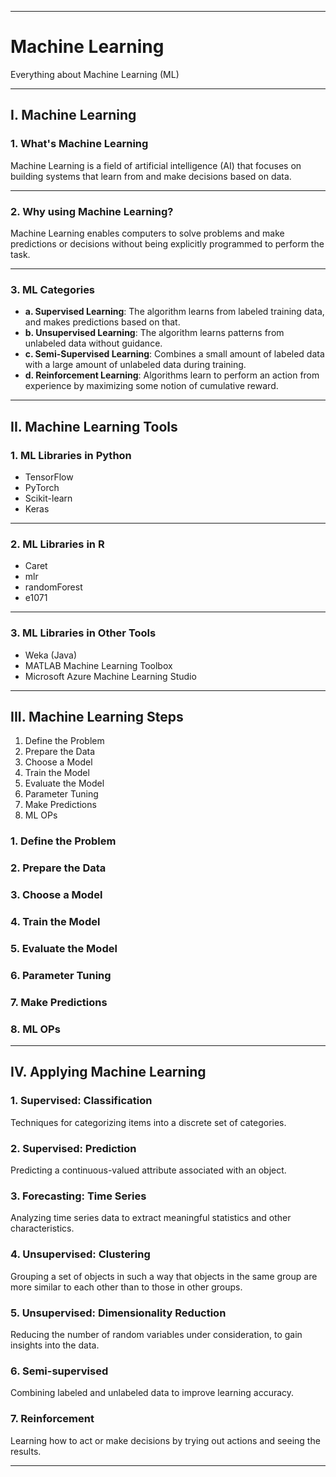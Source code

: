 ---------------------------------------------

# Machine Learning
 Everything about Machine Learning (ML)

---------------------------------------------

## I. Machine Learning

### 1. What's Machine Learning

Machine Learning is a field of artificial intelligence (AI) that focuses on building systems that learn from and make decisions based on data.

---------------------------------------------

### 2. Why using Machine Learning?

Machine Learning enables computers to solve problems and make predictions or decisions without being explicitly programmed to perform the task.

---------------------------------------------

### 3. ML Categories
- **a. Supervised Learning**: The algorithm learns from labeled training data, and makes predictions based on that.
- **b. Unsupervised Learning**: The algorithm learns patterns from unlabeled data without guidance.
- **c. Semi-Supervised Learning**: Combines a small amount of labeled data with a large amount of unlabeled data during training.
- **d. Reinforcement Learning**: Algorithms learn to perform an action from experience by maximizing some notion of cumulative reward.

---------------------------------------------

## II. Machine Learning Tools

### 1. ML Libraries in Python
- TensorFlow
- PyTorch
- Scikit-learn
- Keras

---------------------------------------------

### 2. ML Libraries in R
- Caret
- mlr
- randomForest
- e1071

----------------------------------------------

### 3. ML Libraries in Other Tools
- Weka (Java)
- MATLAB Machine Learning Toolbox
- Microsoft Azure Machine Learning Studio

---------------------------------------------

## III. Machine Learning Steps

1. Define the Problem
2. Prepare the Data
3. Choose a Model
4. Train the Model
5. Evaluate the Model
6. Parameter Tuning
7. Make Predictions
8. ML OPs

### 1. Define the Problem

### 2. Prepare the Data

### 3. Choose a Model

### 4. Train the Model

### 5. Evaluate the Model

### 6. Parameter Tuning

### 7. Make Predictions

### 8. ML OPs

---------------------------------------------

## IV. Applying Machine Learning

### 1. Supervised: Classification
Techniques for categorizing items into a discrete set of categories.

### 2. Supervised: Prediction
Predicting a continuous-valued attribute associated with an object.

### 3. Forecasting: Time Series
Analyzing time series data to extract meaningful statistics and other characteristics.

### 4. Unsupervised: Clustering
Grouping a set of objects in such a way that objects in the same group are more similar to each other than to those in other groups.

### 5. Unsupervised: Dimensionality Reduction
Reducing the number of random variables under consideration, to gain insights into the data.

### 6. Semi-supervised
Combining labeled and unlabeled data to improve learning accuracy.

### 7. Reinforcement
Learning how to act or make decisions by trying out actions and seeing the results.

---------------------------------------------
